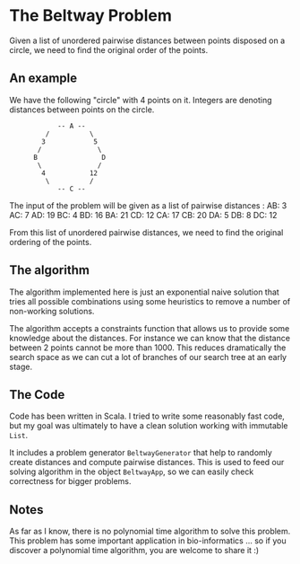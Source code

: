 # The Beltway Problem

Given a list of unordered pairwise distances between points disposed on a circle, we need to find the original order of the points.


## An example

We have the following "circle" with 4 points on it. Integers are denoting distances between points on the circle.

				-- A -- 
             /          \		
            3            5	
           /              \
		  B                D
		   \              /
		    4           12
		     \          /
		        -- C -- 	
		        
The input of the problem will be given as a list of pairwise distances :
AB: 3
AC: 7
AD: 19
BC: 4
BD: 16
BA: 21
CD: 12
CA: 17
CB: 20
DA: 5
DB: 8
DC: 12

From this list of unordered pairwise distances, we need to find the original ordering of the points. 


## The algorithm

The algorithm implemented here is just an exponential naive solution that tries all possible combinations using some heuristics to remove a number of non-working solutions.

The algorithm accepts a constraints function that allows us to provide some knowledge about the distances. For instance we can know that the distance between 2 points cannot be more than 1000. 
This reduces dramatically the search space as we can cut a lot of branches of our search tree at an early stage.  


## The Code

Code has been written in Scala. I tried to write some reasonably fast code, but my goal was ultimately to have a clean solution working with immutable ```List```.

It includes a problem generator ```BeltwayGenerator``` that help to randomly create distances and compute pairwise distances. 
This is used to feed our solving algorithm in the object ```BeltwayApp```, so we can easily check correctness for bigger problems.


## Notes

As far as I know, there is no polynomial time algorithm to solve this problem. This problem has some important application in bio-informatics ... so if you discover a polynomial time algorithm, you are welcome to share it :)
 